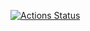 [![Actions Status](https://github.com/Tsquare17/AegisFang-Core/workflows/Sniffs+and+Tests/badge.svg)](https://github.com/Tsquare17/Aegisfang-Core/actions)
